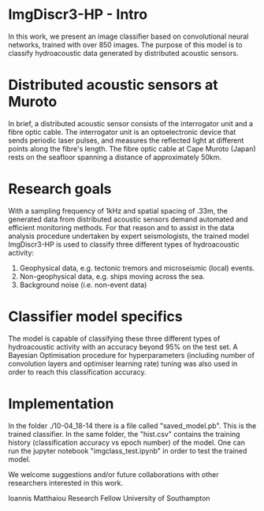 # ImgDiscr3-HP - Intro
In this work, we present an image classifier based on convolutional neural networks, trained with over 850 images.
The purpose of this model is to classify hydroacoustic data generated by distributed acoustic sensors.

# Distributed acoustic sensors at Muroto
In brief, a distributed acoustic sensor consists of the interrogator unit and a fibre optic cable.
The interrogator unit is an optoelectronic device that sends periodic laser pulses, and measures the reflected light at different points along the fibre's length.
The fibre optic cable at Cape Muroto (Japan) rests on the seafloor spanning a distance of approximately 50km. 

# Research goals
With a sampling frequency of 1kHz and spatial spacing of .33m, the generated data from distributed acoustic sensors demand automated and efficient monitoring methods.
For that reason and to assist in the data analysis procedure undertaken by expert seismologists, the trained model ImgDiscr3-HP is used to classify three different types of hydroacoustic activity:
1. Geophysical data, e.g. tectonic tremors and microseismic (local) events.
2. Non-geophysical data, e.g. ships moving across the sea.
3. Background noise (i.e. non-event data)

# Classifier model specifics
The model is capable of classifying these three different types of hydroacoustic activity with an accuracy beyond 95% on the test set.
A Bayesian Optimisation procedure for hyperparameters (including number of convolution layers and optimiser learning rate) tuning was also used in order to reach this classification accuracy.

# Implementation
In the folder ./10-04_18-14 there is a file called "saved_model.pb". This is the trained classifier.
In the same folder, the "hist.csv" contains the training history (classification accuracy vs epoch number) of the model.
One can run the jupyter notebook "imgclass_test.ipynb" in order to test the trained model.


We welcome suggestions and/or future collaborations with other researchers interested in this work.


Ioannis Matthaiou 
Research Fellow
University of Southampton